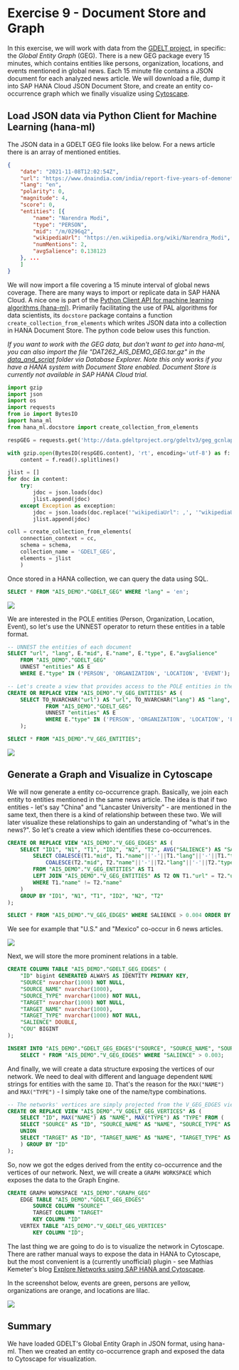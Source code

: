 # Exercise 9 - Document Store and Graph

In this exercise, we will work with data from the [GDELT project](https://www.gdeltproject.org/), in specific: the *Global Entity Graph* (GEG). There is a new GEG package every 15 minutes, which contains entities like persons, organization, locations, and events mentioned in global news. Each 15 minute file contains a JSON document for each analyzed news article. We will download a file, dump it into SAP HANA Cloud JSON Document Store, and create an entity co-occurrence graph which we finally visualize using [Cytoscape](https://cytoscape.org/).

## Load JSON data via Python Client for Machine Learning (hana-ml)<a name="subex1"></a>

The JSON data in a GDELT GEG file looks like below. For a news article there is an array of mentioned entities.
````json
{
	"date": "2021-11-08T12:02:54Z",
	"url": "https://www.dnaindia.com/india/report-five-years-of-demonetization-how-it-has-helped-digitalising-india-pm-modi-upi-google-play-online-payments-news-2918794",
	"lang": "en",
	"polarity": 0,
	"magnitude": 4,
	"score": 0,
	"entities": [{
		"name": "Narendra Modi",
		"type": "PERSON",
		"mid": "/m/0296q2",
		"wikipediaUrl": "https://en.wikipedia.org/wiki/Narendra_Modi",
		"numMentions": 2,
		"avgSalience": 0.138123
	}, ...
	]
}
````

We will now import a file covering a 15 minute interval of global news coverage. There are many ways to import or replicate data in SAP HANA Cloud. A nice one is part of the [Python Client API for machine learning algorithms (hana-ml)](https://help.sap.com/doc/1d0ebfe5e8dd44d09606814d83308d4b/2.0.05/en-US/html/index.html). Primarily facilitating the use of PAL algorithms for data scientists, its `docstore` package contains a function `create_collection_from_elements` which writes JSON data into a collection in HANA Document Store. The python code below uses this function.

*If you want to work with the GEG data, but don't want to get into hana-ml, you can also import the file "DAT262_AIS_DEMO_GEG.tar.gz" in the [data_and_script](../data_and_script/) folder via Database Explorer. Note this only works if you have a HANA system with Document Store enabled. Document Store is currently not available in SAP HANA Cloud trial.*

````Python
import gzip
import json
import os
import requests
from io import BytesIO
import hana_ml
from hana_ml.docstore import create_collection_from_elements

respGEG = requests.get('http://data.gdeltproject.org/gdeltv3/geg_gcnlapi/20211108120300.geg-gcnlapi.json.gz')

with gzip.open(BytesIO(respGEG.content), 'rt', encoding='utf-8') as f:
    content = f.read().splitlines()

jlist = []
for doc in content:
    try:
        jdoc = json.loads(doc)
        jlist.append(jdoc)
    except Exception as exception:
        jdoc = json.loads(doc.replace('"wikipediaUrl": ,', '"wikipediaUrl": "dummy",'))
        jlist.append(jdoc)

coll = create_collection_from_elements(
    connection_context = cc,
    schema = schema,
    collection_name = 'GDELT_GEG',
    elements = jlist
    )
````

Once stored in a HANA collection, we can query the data using SQL.

````SQL
SELECT * FROM "AIS_DEMO"."GDELT_GEG" WHERE "lang" = 'en';
````

![](images/collection.png)

We are interested in the POLE entities (Person, Organization, Location, Event), so let's use the UNNEST operator to return these entities in a table format.

````SQL
-- UNNEST the entities of each document
SELECT "url", "lang", E."mid", E."name", E."type", E."avgSalience"
	FROM "AIS_DEMO"."GDELT_GEG"
	UNNEST "entities" AS E
	WHERE E."type" IN ('PERSON', 'ORGANIZATION', 'LOCATION', 'EVENT');

-- Let's create a view that provides access to the POLE entities in the documents
CREATE OR REPLACE VIEW "AIS_DEMO"."V_GEG_ENTITIES" AS (
	SELECT TO_NVARCHAR("url") AS "url", TO_NVARCHAR("lang") AS "lang", TO_NVARCHAR(E."mid") AS "mid", TO_NVARCHAR(E."name") AS "name", TO_NVARCHAR(E."type") AS "type", TO_DOUBLE(E."avgSalience") AS "avgSalience"
			FROM "AIS_DEMO"."GDELT_GEG"
			UNNEST "entities" AS E
			WHERE E."type" IN ('PERSON', 'ORGANIZATION', 'LOCATION', 'EVENT')
	);

SELECT * FROM "AIS_DEMO"."V_GEG_ENTITIES";
````

![](images/entities.png)

## Generate a Graph and Visualize in Cytoscape<a name="subex2"></a>

We will now generate a entity co-occurrence graph. Basically, we join each entity to entities mentioned in the same news article. The idea is that if two entities - let's say "China" and "Lancaster University" - are mentioned in the same text, then there is a kind of relationship between these two. We will later visualize these relationships to gain an understanding of "what's in the news?". So let's create a view which identifies these co-occurrences.

````SQL
CREATE OR REPLACE VIEW "AIS_DEMO"."V_GEG_EDGES" AS (
	SELECT "ID1", "N1", "T1", "ID2", "N2", "T2", AVG("SALIENCE") AS "SALIENCE", COUNT(*) AS COU FROM (
		SELECT COALESCE(T1."mid", T1."name"||'-'||T1."lang"||'-'||T1."type") AS "ID1", T1."name" AS "N1", T1."type" AS "T1",
			COALESCE(T2."mid", T2."name"||'-'||T2."lang"||'-'||T2."type") AS "ID2", T2."name" AS "N2", T2."type" AS "T2", (T1."avgSalience"*T2."avgSalience") AS SALIENCE
		FROM "AIS_DEMO"."V_GEG_ENTITIES" AS T1
		LEFT JOIN "AIS_DEMO"."V_GEG_ENTITIES" AS T2 ON T1."url" = T2."url"
		WHERE T1."name" != T2."name"
	)
	GROUP BY "ID1", "N1", "T1", "ID2", "N2", "T2"
);

SELECT * FROM "AIS_DEMO"."V_GEG_EDGES" WHERE SALIENCE > 0.004 ORDER BY COU DESC;
````

We see for example that "U.S." and "Mexico" co-occur in 6 news articles.

![](images/co-oc.png)

Next, we will store the more prominent relations in a table.

````SQL
CREATE COLUMN TABLE "AIS_DEMO"."GDELT_GEG_EDGES" (
	"ID" bigint GENERATED ALWAYS AS IDENTITY PRIMARY KEY,
	"SOURCE" nvarchar(1000) NOT NULL,
	"SOURCE_NAME" nvarchar(1000),
	"SOURCE_TYPE" nvarchar(1000) NOT NULL,
	"TARGET" nvarchar(1000) NOT NULL,
	"TARGET_NAME" nvarchar(1000),
	"TARGET_TYPE" nvarchar(1000) NOT NULL,
	"SALIENCE" DOUBLE,
	"COU" BIGINT
);

INSERT INTO "AIS_DEMO"."GDELT_GEG_EDGES"("SOURCE", "SOURCE_NAME", "SOURCE_TYPE", "TARGET", "TARGET_NAME", "TARGET_TYPE", "SALIENCE", "COU")
	SELECT * FROM "AIS_DEMO"."V_GEG_EDGES" WHERE "SALIENCE" > 0.003;
````

And finally, we will create a data structure exposing the vertices of our network. We need to deal with different and language dependent `NAME` strings for entities with the same `ID`. That's the reason for the `MAX("NAME")` and `MAX("TYPE")` - I simply take one of the name/type combinations.

````SQL
-- The networks' vertices are simply projected from the V_GEG_EDGES view
CREATE OR REPLACE VIEW "AIS_DEMO"."V_GDELT_GEG_VERTICES" AS (
	SELECT "ID", MAX("NAME") AS "NAME", MAX("TYPE") AS "TYPE" FROM (
	SELECT "SOURCE" AS "ID", "SOURCE_NAME" AS "NAME", "SOURCE_TYPE" AS "TYPE" FROM "AIS_DEMO"."GDELT_GEG_EDGES"
	UNION
	SELECT "TARGET" AS "ID", "TARGET_NAME" AS "NAME", "TARGET_TYPE" AS "TYPE" FROM "AIS_DEMO"."GDELT_GEG_EDGES"
	) GROUP BY "ID"
);
````

So, now we got the edges derived from the entity co-occurrence and the vertices of our network. Next, we will create a `GRAPH WORKSPACE` which exposes the data to the Graph Engine.

````SQL
CREATE GRAPH WORKSPACE "AIS_DEMO"."GRAPH_GEG"
	EDGE TABLE "AIS_DEMO"."GDELT_GEG_EDGES"
		SOURCE COLUMN "SOURCE"
		TARGET COLUMN "TARGET"
		KEY COLUMN "ID"
	VERTEX TABLE "AIS_DEMO"."V_GDELT_GEG_VERTICES"
		KEY COLUMN "ID";
````

The last thing we are going to do is to visualize the network in Cytoscape. There are rather manual ways to expose the data in HANA to Cytoscape, but the most convenient is a (currently unofficial) plugin - see Mathias Kemeter's blog [Explore Networks using SAP HANA and Cytoscape](https://blogs.sap.com/2021/09/22/explore-networks-using-sap-hana-and-cytoscape/).

In the screenshot below, events are green, persons are yellow, organizations are orange, and locations are lilac.

![](images/cytoscape.png)

## Summary

We have loaded GDELT's Global Entity Graph in JSON format, using hana-ml. Then we created an entity co-occurrence graph and exposed the data to Cytoscape for visualization.
